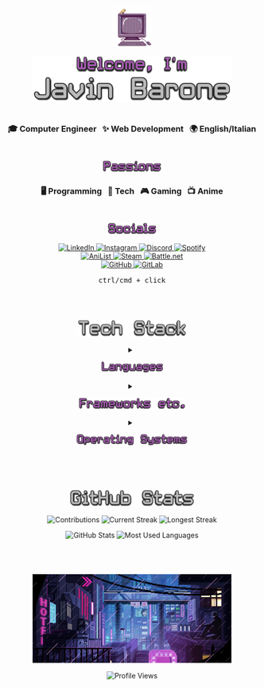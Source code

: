 <!--HEADER-->
<p align="center">
  <picture>
    <source media="(prefers-color-scheme: dark)" srcset="https://raw.githubusercontent.com/Javinyx/Javinyx/main/img/computer.gif">
    <img src="https://raw.githubusercontent.com/Javinyx/Javinyx/main/img/computer.gif" width="80px" alt="https://www.deviantart.com/genericcperson/art/internet-787458177" title="internet, by genericcperson on DeviantArt">
  </picture>
</p>
<p align="center">
  <picture>
    <source media="(prefers-color-scheme: dark)" srcset="https://raw.githubusercontent.com/Javinyx/Javinyx/main/img/welcome.png">
    <img src="https://raw.githubusercontent.com/Javinyx/Javinyx/main/img/welcome.png" width="400px" alt="Welcome, I'm Javin Barone" title="Welcome, I'm Javin Barone">
  </picture>
</p>
<!--/HEADER-->

<!--DIVIDER-->
<h1></h1>
<!--/DIVIDER-->

<!--INFO-->
<h3 align="center">
  🎓&nbsp;Computer Engineer&nbsp;&nbsp;
  ✨&nbsp;Web Development&nbsp;&nbsp;
  🌍&nbsp;English/Italian
</h3>

<br>

<p align="center">
  <picture>
    <source media="(prefers-color-scheme: dark)" srcset="https://raw.githubusercontent.com/Javinyx/Javinyx/main/img/passions.png">
    <img src="https://raw.githubusercontent.com/Javinyx/Javinyx/main/img/passions.png" height="25px" alt="Passions" title="Passions">
  </picture>
</p>
<h3 align="center">
  🖥️&nbsp;Programming&nbsp;&nbsp;
  📱&nbsp;Tech&nbsp;&nbsp;
  🎮&nbsp;Gaming&nbsp;&nbsp;
  📺&nbsp;Anime
</h3>

<br>

<p align="center">
  <picture>
    <source media="(prefers-color-scheme: dark)" srcset="https://raw.githubusercontent.com/Javinyx/Javinyx/main/img/socials.png">
    <img src="https://raw.githubusercontent.com/Javinyx/Javinyx/main/img/socials.png" height="25px" alt="Socials" title="Socials">
  </picture>
</p>

<p align="center">
  <a href="https://www.linkedin.com/in/javin-barone/" target="_blank">
    <img src="https://img.shields.io/badge/linkedin-%230077B5.svg?style=for-the-badge&logo=linkedin&logoColor=white" alt="LinkedIn" title="LinkedIn">
  </a>
  <a href="https://www.instagram.com/javinyx/" target="_blank">
    <img src="https://img.shields.io/badge/Instagram-%23D53D87.svg?style=for-the-badge&logo=Instagram&logoColor=white" alt="Instagram" title="Instagram">
  </a>
  <a href="https://discordapp.com/users/122329215021350914" target="_blank">
    <img src="https://img.shields.io/badge/Discord-%235865F2.svg?style=for-the-badge&logo=discord&logoColor=white" alt="Discord" title="Discord">
  </a>
  <a href="https://open.spotify.com/user/1231169617?si=7cacf7c1f4fa4d62" target="_blank">
    <img src="https://img.shields.io/badge/Spotify-1ED760?style=for-the-badge&logo=spotify&logoColor=white" alt="Spotify" title="Spotify">
  </a>
  <br>
  <a href="https://anilist.co/user/Javinyx/animelist" target="_blank">
    <img src="https://img.shields.io/badge/anilist-%2308ACFC.svg?style=for-the-badge&logo=anilist&logoColor=white" alt="AniList" title="AniList">
  </a>
  <a href="https://steamcommunity.com/id/javinyx/" target="_blank">
    <img src="https://img.shields.io/badge/steam-%23000000.svg?style=for-the-badge&logo=steam&logoColor=white" alt="Steam" title="Steam">
  </a>
  <a href="https://overwatch.blizzard.com/en-us/career/Javinyx-2529/" target="_blank">
    <img src="https://img.shields.io/badge/battle.net-%2300AEFF.svg?style=for-the-badge&logo=battle.net&logoColor=white" alt="Battle.net" title="Battle.net">
  </a>
  <br>
  <a href="https://github.com/Javinyx" target="_blank">
    <img src="https://img.shields.io/badge/github-%23121011.svg?style=for-the-badge&logo=github&logoColor=white" alt="GitHub" title="GitHub">
  </a>
  <a href="https://gitlab.com/javinyx" target="_blank">
    <img src="https://img.shields.io/badge/gitlab-%23181717.svg?style=for-the-badge&logo=gitlab&logoColor=white" alt="GitLab" title="GitLab">
  </a>
</p>

<p align="center">
  <kbd>ctrl/cmd + click</kbd>
</p>
<!--/INFO-->

<!--DIVIDER-->
<h1></h1><br>
<!--/DIVIDER-->

<!--TECH-STACK-->
<p align="center">
  <picture>
    <source media="(prefers-color-scheme: dark)" srcset="https://raw.githubusercontent.com/Javinyx/Javinyx/main/img/tech-stack.png">
    <img src="https://raw.githubusercontent.com/Javinyx/Javinyx/main/img/tech-stack.png" height="35px" alt="Tech Stack" title="Tech Stack">
  </picture>
</p>

<details align="center">
  <summary>
    <p>
      <picture>
        <source media="(prefers-color-scheme: dark)" srcset="https://raw.githubusercontent.com/Javinyx/Javinyx/main/img/languages.png">
        <img src="https://raw.githubusercontent.com/Javinyx/Javinyx/main/img/languages.png" height="25px" alt="Languages" title="Languages">
      </picture>
    </p>
  </summary>

  [![C](https://img.shields.io/badge/c-%2300599C.svg?style=for-the-badge&logo=c&logoColor=white)](#)
  [![CSS3](https://img.shields.io/badge/css3-%231572B6.svg?style=for-the-badge&logo=css3&logoColor=white)](#)
  [![Go](https://img.shields.io/badge/go-%2300ADD8.svg?style=for-the-badge&logo=go&logoColor=white)](#)
  [![HTML5](https://img.shields.io/badge/html5-%23E34F26.svg?style=for-the-badge&logo=html5&logoColor=white)](#)
  [![Java](https://img.shields.io/badge/java-%23ED8B00.svg?style=for-the-badge&logo=openjdk&logoColor=white)](#)
  [![JavaScript](https://img.shields.io/badge/javascript-%23323330.svg?style=for-the-badge&logo=javascript&logoColor=%23F7DF1E)](#)
  [![Markdown](https://img.shields.io/badge/markdown-%23000000.svg?style=for-the-badge&logo=markdown&logoColor=white)](#)
  [![PowerShell](https://img.shields.io/badge/PowerShell-%235391FE.svg?style=for-the-badge&logo=powershell&logoColor=white)](#)
  [![Python](https://img.shields.io/badge/python-3670A0?style=for-the-badge&logo=python&logoColor=ffdd54)](#)
  [![Rust](https://img.shields.io/badge/rust-%23000000.svg?style=for-the-badge&logo=rust&logoColor=white)](#)
  [![Shell Script](https://img.shields.io/badge/shell_script-%23121011.svg?style=for-the-badge&logo=gnu-bash&logoColor=white)](#)
  [![SQL](https://img.shields.io/badge/sql-%23316192.svg?style=for-the-badge&logo=postgresql&logoColor=white)](#)
  [![TypeScript](https://img.shields.io/badge/typescript-%23007ACC.svg?style=for-the-badge&logo=typescript&logoColor=white)](#)
</details>

<details align="center">
  <summary>
    <p>
      <picture>
        <source media="(prefers-color-scheme: dark)" srcset="https://raw.githubusercontent.com/Javinyx/Javinyx/main/img/frameworks.png">
        <img src="https://raw.githubusercontent.com/Javinyx/Javinyx/main/img/frameworks.png" height="25px" alt="Frameworks etc." title="Frameworks etc.">
      </picture>
    </p>
  </summary>

  [![Astro](https://img.shields.io/badge/astro-%23f75d10.svg?style=for-the-badge&logo=astro&logoColor=white)](#)
  [![Bun](https://img.shields.io/badge/Bun-%23000000.svg?style=for-the-badge&logo=bun&logoColor=white)](#)
  [![DaisyUI](https://img.shields.io/badge/daisyui-5A0EF8?style=for-the-badge&logo=daisyui&logoColor=white)](#)
  [![Deno JS](https://img.shields.io/badge/deno%20js-000000?style=for-the-badge&logo=deno&logoColor=white)](#)
  [![MySQL](https://img.shields.io/badge/mysql-%2300f.svg?style=for-the-badge&logo=mysql&logoColor=white)](#)
  [![NPM](https://img.shields.io/badge/NPM-%23CB3837.svg?style=for-the-badge&logo=npm&logoColor=white)](#)
  [![Next JS](https://img.shields.io/badge/Next-black?style=for-the-badge&logo=next.js&logoColor=white)](#)
  [![NodeJS](https://img.shields.io/badge/node.js-6DA55F?style=for-the-badge&logo=node.js&logoColor=white)](#)
  [![Nuxtjs](https://img.shields.io/badge/Nuxt-002E3B?style=for-the-badge&logo=nuxtdotjs&logoColor=#00DC82)](#)
  [![PNPM](https://img.shields.io/badge/pnpm-%234a4a4a.svg?style=for-the-badge&logo=pnpm&logoColor=f69220)](#)
  [![Postgres](https://img.shields.io/badge/postgres-%23316192.svg?style=for-the-badge&logo=postgresql&logoColor=white)](#)
  [![Qwik](https://img.shields.io/badge/qwik-%23ac7ef4.svg?style=for-the-badge&logo=react&logoColor=white)](#)
  [![React](https://img.shields.io/badge/react-%2320232a.svg?style=for-the-badge&logo=react&logoColor=%2361DAFB)](#)
  [![SASS](https://img.shields.io/badge/SASS-hotpink.svg?style=for-the-badge&logo=SASS&logoColor=white)](#)
  [![SolidJS](https://img.shields.io/badge/SolidJS-2c4f7c?style=for-the-badge&logo=solid&logoColor=c8c9cb)](#)
  [![Svelte](https://img.shields.io/badge/svelte-%23f1413d.svg?style=for-the-badge&logo=svelte&logoColor=white)](#)
  [![TailwindCSS](https://img.shields.io/badge/tailwindcss-%2338B2AC.svg?style=for-the-badge&logo=tailwind-css&logoColor=white)](#)
  [![Tauri](https://img.shields.io/badge/tauri-%2324C8DB.svg?style=for-the-badge&logo=tauri&logoColor=%23FFFFFF)](#)
  [![Threejs](https://img.shields.io/badge/threejs-black?style=for-the-badge&logo=three.js&logoColor=white)](#)
  [![UnoCSS](https://img.shields.io/badge/unocss-333333.svg?style=for-the-badge&logo=unocss&logoColor=white)](#)
  [![Vite](https://img.shields.io/badge/vite-%23646CFF.svg?style=for-the-badge&logo=vite&logoColor=white)](#)
  [![Vue.js](https://img.shields.io/badge/vuejs-%2335495e.svg?style=for-the-badge&logo=vuedotjs&logoColor=%234FC08D)](#)
  [![WordPress](https://img.shields.io/badge/WordPress-%23117AC9.svg?style=for-the-badge&logo=WordPress&logoColor=white)](#)
  [![Yarn](https://img.shields.io/badge/yarn-%232C8EBB.svg?style=for-the-badge&logo=yarn&logoColor=white)](#)
</details>

<details align="center">
  <summary>
    <p>
      <picture>
        <source media="(prefers-color-scheme: dark)" srcset="https://raw.githubusercontent.com/Javinyx/Javinyx/main/img/operating-systems.png">
        <img src="https://raw.githubusercontent.com/Javinyx/Javinyx/main/img/operating-systems.png" height="25px" alt="Operating Systems" title="Operating Systems">
      </picture>
    </p>
  </summary>

  [![Android](https://img.shields.io/badge/Android-3DDC84?style=for-the-badge&logo=android&logoColor=white)](#)
  [![iOS](https://img.shields.io/badge/iOS-000000?style=for-the-badge&logo=ios&logoColor=white)](#)
  [![iPadOS](https://img.shields.io/badge/iPadOS-000000?style=for-the-badge&logo=ios&logoColor=white)](#)
  [![macOS](https://img.shields.io/badge/mac%20os-000000?style=for-the-badge&logo=macos&logoColor=F0F0F0)](#)
  [![Ubuntu](https://img.shields.io/badge/Ubuntu-E95420?style=for-the-badge&logo=ubuntu&logoColor=white)](#)
  [![Windows](https://img.shields.io/badge/Windows-%230079d5.svg?style=for-the-badge&logo=Windows%2011&logoColor=white)](#)
</details>
<!--/TECH-STACK-->

<!--DIVIDER-->
<h1></h1><br>
<!--/DIVIDER-->

<!--GITHUB-STATS-->
<p align="center">
  <picture>
    <source media="(prefers-color-scheme: dark)" srcset="https://raw.githubusercontent.com/Javinyx/Javinyx/main/img/github-stats.png">
    <img src="https://raw.githubusercontent.com/Javinyx/Javinyx/main/img/github-stats.png" height="35px" alt="GitHub Stats" title="GitHub Stats">
  </picture>
</p>

<p align="center">
  <picture>
    <source media="(prefers-color-scheme: dark)" srcset="https://github-readme-streak-stats.herokuapp.com?user=Javinyx&theme=nightowl&hide_border=true&border_radius=0&card_width=200&background=FFFFFF00&hide_current_streak=true&hide_longest_streak=true">
    <img src="https://github-readme-streak-stats.herokuapp.com?user=Javinyx&theme=nightowl&hide_border=true&border_radius=0&card_width=200&background=FFFFFF00&hide_current_streak=true&hide_longest_streak=true" alt="Contributions" title="Contributions">
  </picture>
  <picture>
    <source media="(prefers-color-scheme: dark)" srcset="https://github-readme-streak-stats.herokuapp.com?user=Javinyx&theme=nightowl&hide_border=true&border_radius=0&card_width=200&background=FFFFFF00&hide_total_contributions=true&hide_longest_streak=true">
    <img src="https://github-readme-streak-stats.herokuapp.com?user=Javinyx&theme=nightowl&hide_border=true&border_radius=0&card_width=200&background=FFFFFF00&hide_total_contributions=true&hide_longest_streak=true" alt="Current Streak" title="Current Streak">
  </picture>
  <picture>
    <source media="(prefers-color-scheme: dark)" srcset="https://github-readme-streak-stats.herokuapp.com?user=Javinyx&theme=nightowl&hide_border=true&border_radius=0&card_width=200&background=FFFFFF00&hide_total_contributions=true&hide_current_streak=true">
    <img src="https://github-readme-streak-stats.herokuapp.com?user=Javinyx&theme=nightowl&hide_border=true&border_radius=0&card_width=200&background=FFFFFF00&hide_total_contributions=true&hide_current_streak=true" alt="Longest Streak" title="Longest Streak">
  </picture>
</p>

<p align="center">
  <picture>
    <source media="(prefers-color-scheme: dark)" srcset="https://github-readme-stats.vercel.app/api?username=Javinyx&theme=nightowl&hide_border=true&include_all_commits=true&count_private=true&bg_color=FFFFFF00">
    <img src="https://github-readme-stats.vercel.app/api?username=Javinyx&theme=nightowl&hide_border=true&include_all_commits=true&count_private=true&bg_color=FFFFFF00" alt="GitHub Stats" title="GitHub Stats">
  </picture>
  <picture>
    <source media="(prefers-color-scheme: dark)" srcset="https://github-readme-stats.vercel.app/api/top-langs/?username=Javinyx&theme=nightowl&hide_border=true&include_all_commits=true&count_private=true&layout=compact&bg_color=FFFFFF00">
    <img src="https://github-readme-streak-stats.herokuapp.com?user=Javinyx&theme=nightowl&hide_border=true&border_radius=0&card_width=200&background=FFFFFF00&hide_total_contributions=true&hide_longest_streak=true" alt="Most Used Languages" title="Most Used Languages">
  </picture>
</p>
<!--/GITHUB-STATS-->

<!--DIVIDER-->
<h1></h1><br>
<!--/DIVIDER-->

<!--FOOTER-->
<p align="center">
  <picture>
    <source media="(prefers-color-scheme: dark)" srcset="https://raw.githubusercontent.com/Javinyx/Javinyx/main/img/cyberpunk.gif">
    <img src="https://raw.githubusercontent.com/Javinyx/Javinyx/main/img/cyberpunk.gif" width="400px" alt="https://www.deviantart.com/valenberg/art/Rolly-Rocket-601618597" title="Rolly Rocket, by Valenberg on DeviantArt">
  </picture>
</p>
<p align="center">
  <picture>
    <source media="(prefers-color-scheme: dark)" srcset="https://komarev.com/ghpvc/?username=Javinyx&style=for-the-badge&color=a758b3">
    <img src="https://komarev.com/ghpvc/?username=Javinyx&style=for-the-badge&color=a758b3" alt="Profile Views" title="Profile Views">
  </picture>
</p>
<!--/FOOTER-->
